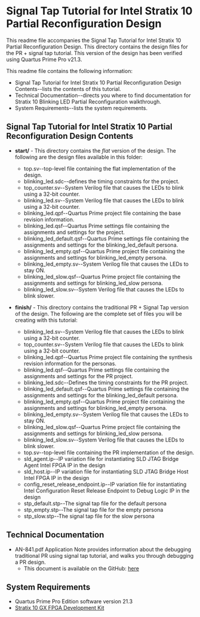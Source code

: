 # Signal Tap Tutorial for Intel Stratix 10 Partial Reconfiguration Design

This readme file accompanies the Signal Tap Tutorial for Intel Stratix 10 Partial Reconfiguration Design. This directory contains the design files for the PR + signal tap tutorial. This version of the design has been verified using Quartus Prime Pro v21.3.

This readme file contains the following information:

*  Signal Tap Tutorial for Intel Stratix 10 Partial Reconfiguration Design Contents--lists the contents of this tutorial.
*  Technical Documentation--directs you where to find documentation for Stratix 10 Blinking LED Partial Reconfiguration walkthrough.
*  System Requirements--lists the system requirements.

## Signal Tap Tutorial for Intel Stratix 10 Partial Reconfiguration Design Contents

*  **start/** - This directory contains the *flat* version of the design. The following are the design files available in this folder:
	* top.sv--top-level file containing the flat implementation of the design.
	* blinking_led.sdc--defines the timing constraints for the project.
	* top_counter.sv--System Verilog file that causes the LEDs to blink using a 32-bit counter.
	* blinking_led.sv--System Verilog file that causes the LEDs to blink using a 32-bit counter.
	* blinking_led.qpf--Quartus Prime project file containing the base revision information.
	* blinking_led.qsf--Quartus Prime settings file containing the assignments and settings for the project.
	* blinking_led_default.qsf--Quartus Prime settings file containing the assignments and settings for the blinking_led_default persona.
	* blinking_led_empty.qsf--Quartus Prime project file containing the assignments and settings for blinking_led_empty persona.
	* blinking_led_empty.sv--System Verilog file that causes the LEDs to stay ON.	
	* blinking_led_slow.qsf--Quartus Prime project file containing the assignments and settings for blinking_led_slow persona.
	* blinking_led_slow.sv--System Verilog file that causes the LEDs to blink slower.

*  **finish/** - This directory contains the traditional PR + Signal Tap version of the design. The following are the complete set of files you will be creating with this tutorial:
	* blinking_led.sv--System Verilog file that causes the LEDs to blink using a 32-bit counter.
	* top_counter.sv--System Verilog file that causes the LEDs to blink using a 32-bit counter.
	* blinking_led.qpf--Quartus Prime project file containing the synthesis revision information for the personas.
	* blinking_led.qsf--Quartus Prime settings file containing the assignments and settings for the PR project.
	* blinking_led.sdc--Defines the timing constraints for the PR project.
	* blinking_led_default.qsf--Quartus Prime settings file containing the assignments and settings for the blinking_led_default persona.
	* blinking_led_empty.qsf--Quartus Prime project file containing the assignments and settings for blinking_led_empty persona.
	* blinking_led_empty.sv--System Verilog file that causes the LEDs to stay ON.	
	* blinking_led_slow.qsf--Quartus Prime project file containing the assignments and settings for blinking_led_slow persona.
	* blinking_led_slow.sv--System Verilog file that causes the LEDs to blink slower.
	* top.sv--top-level file containing the PR implementation of the design.
	* sld_agent.ip--IP variation file for instantiating SLD JTAG Bridge Agent Intel FPGA IP in the design
	* sld_host.ip--IP variation file for instantiating SLD JTAG Bridge Host Intel FPGA IP in the design
	* config_reset_release_endpoint.ip--IP variation file for instantiating Intel Configuration Reset Release Endpoint to Debug Logic IP in the design
	* stp_default.stp--The signal tap file for the default persona
	* stp_empty.stp--The signal tap file for the empty persona
	* stp_slow.stp--The signal tap file for the slow persona
	
## Technical Documentation

*  AN-841.pdf Application Note provides information about the debugging traditional PR using signal tap tutorial, and walks you through debugging a PR design.
   *  This document is available on the GitHub: [here](AN-841.pdf)

## System Requirements

*  Quartus Prime Pro Edition software version 21.3
*  [Stratix 10 GX FPGA Development Kit](https://www.altera.com/products/boards_and_kits/dev-kits/altera/kit-s10-fpga.html)

